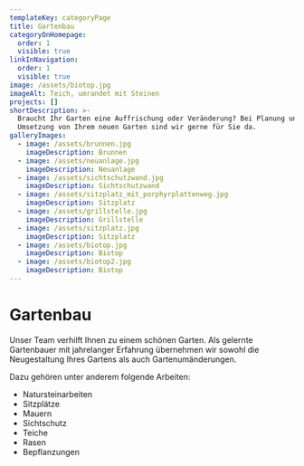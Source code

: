 ```yaml
---
templateKey: categoryPage
title: Gartenbau
categoryOnHomepage:
  order: 1
  visible: true
linkInNavigation:
  order: 1
  visible: true
image: /assets/biotop.jpg
imageAlt: Teich, umrandet mit Steinen
projects: []
shortDescription: >-
  Braucht Ihr Garten eine Auffrischung oder Veränderung? Bei Planung und
  Umsetzung von Ihrem neuen Garten sind wir gerne für Sie da.
galleryImages:
  - image: /assets/brunnen.jpg
    imageDescription: Brunnen
  - image: /assets/neuanlage.jpg
    imageDescription: Neuanlage
  - image: /assets/sichtschutzwand.jpg
    imageDescription: Sichtschutzwand
  - image: /assets/sitzplatz_mit_porphyrplattenweg.jpg
    imageDescription: Sitzplatz
  - image: /assets/grillstelle.jpg
    imageDescription: Grillstelle
  - image: /assets/sitzplatz.jpg
    imageDescription: Sitzplatz
  - image: /assets/biotop.jpg
    imageDescription: Biotop
  - image: /assets/biotop2.jpg
    imageDescription: Biotop
---
```


# Gartenbau

Unser Team verhilft Ihnen zu einem schönen Garten. Als gelernte Gartenbauer mit jahrelanger Erfahrung übernehmen wir sowohl die Neugestaltung Ihres Gartens als auch Gartenumänderungen.

Dazu gehören unter anderem folgende Arbeiten:

- Natursteinarbeiten
- Sitzplätze
- Mauern
- Sichtschutz
- Teiche
- Rasen
- Bepflanzungen
